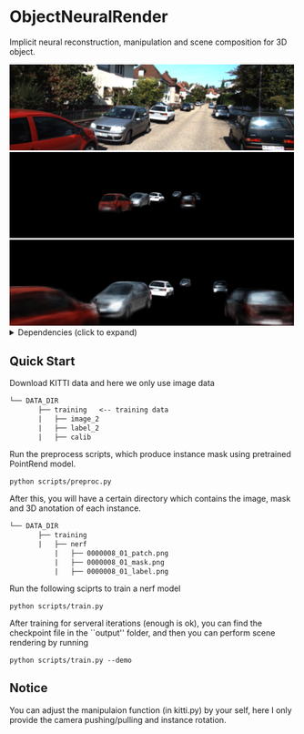 # ObjectNeuralRender
Implicit neural reconstruction, manipulation and scene composition for 3D object. 

<img src="output/000008.png" alt="drawing" width="500"/>
<img src="output/scene.gif" alt="drawing" width="500"/>
<img src="output/scene_rotate.gif" alt="drawing" width="500"/>


<details>
  <summary> Dependencies (click to expand) </summary>
  
  ## Dependencies
  - pytorch==1.10.1
  - matplotlib
  - numpy
  - imageio
</details>

## Quick Start

Download KITTI data and here we only use image data
```plain
└── DATA_DIR
       ├── training   <-- training data
       |   ├── image_2
       |   ├── label_2
       |   ├── calib
```     
Run the preprocess scripts, which produce instance mask using pretrained PointRend model.      
```
python scripts/preproc.py
```
After this, you will have a certain directory which contains the image, mask and 3D anotation of each instance.
```plain
└── DATA_DIR
       ├── training
       |   ├── nerf
           |   ├── 0000008_01_patch.png
           |   ├── 0000008_01_mask.png
           |   ├── 0000008_01_label.png
```

Run the following sciprts to train a nerf model

```
python scripts/train.py
```

After training for serveral iterations (enough is ok), you can find the checkpoint file in the ``output'' folder, and then you can perform scene rendering by running

```
python scripts/train.py --demo
```


## Notice ###

You can adjust the manipulaion function (in kitti.py) by your self, here I only provide the camera pushing/pulling and instance rotation.
